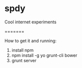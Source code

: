 spdy
====

Cool internet experiments

=======

How to get it and running:
1. install npm
2. npm install -g yo grunt-cli bower
3. grunt server

